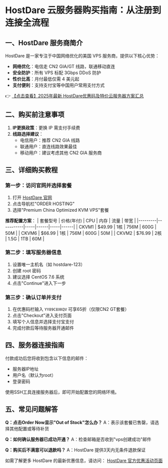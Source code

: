 # HostDare 云服务器购买指南：从注册到连接全流程

## 一、HostDare 服务商简介

HostDare 是一家专注于中国网络优化的美国 VPS 服务商，提供以下核心优势：
- **网络优化**：电信走 CN2 GIA/GT 线路，联通移动直连
- **安全防护**：所有 VPS 标配 3Gbps DDoS 防护
- **性价比高**：月付最低仅需 4 美元起
- **支付便利**：支持支付宝等中国用户常用支付方式

👉 [【点击查看】2025年最新 HostDare优惠码及特价云服务器方案汇总](https://bit.ly/hostdare)

## 二、购买前注意事项

1. **IP更换政策**：更换 IP 需支付手续费
2. **线路选择建议**：
   - 电信用户：推荐 CN2 GIA 线路
   - 联通用户：直连线路效果最佳
   - 移动用户：建议考虑其他 CN2 GIA 服务商

## 三、详细购买教程

### 第一步：访问官网并选择套餐
1. 打开 [HostDare 官网](https://bit.ly/hostdare)
2. 点击导航栏"ORDER HOSTING"
3. 选择"Premium China Optimized KVM VPS"套餐

**推荐配置方案**：
| 套餐型号 | 价格(年付) | CPU | 内存 | 流量 | 带宽 |
|---------|-----------|-----|------|-----|------|
| CKVM1   | $49.99    | 1核 | 756M | 600G | 50M |
| CKVM6   | $66.99    | 1核 | 756M | 600G | 50M |
| CKVM2   | $76.99    | 2核 | 1.5G | 1TB | 60M |

### 第二步：填写服务器信息
1. 设置唯一主机名（如 hostdare-123）
2. 创建 root 密码
3. 建议选择 CentOS 7.6 系统
4. 点击"Continue"进入下一步

### 第三步：确认订单并支付
1. 在优惠码栏输入 `YY89C8XKQV` 可享65折（仅限CN2 GT套餐）
2. 点击"Checkout"进入支付页面
3. 填写个人信息并选择支付宝支付
4. 完成付款后等待服务器开通邮件

## 四、服务器连接指南

付款成功后您将收到包含以下信息的邮件：
- 服务器IP地址
- 用户名（默认为root）
- 登录密码

使用SSH工具连接服务器后，即可开始配置您的网络环境。

## 五、常见问题解答

**Q：点击Order Now显示"Out of Stock"怎么办？**
A：表示该套餐已售罄，请选择其他配置或等待补货

**Q：如何确认服务器已成功开通？**
A：检查邮箱是否收到"vps创建成功"邮件

**Q：购买后不满意可以退款吗？**
A：HostDare 提供3天内无条件退款保证

如需了解更多 HostDare 的最新优惠信息，请访问：
[HostDare 官方优惠活动页面](https://bit.ly/hostdare)